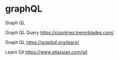 # graphQL
Graph QL


Graph QL Query
https://countries.trevorblades.com/

Graph QL
https://graphql.org/learn/

Learn Git
https://www.atlassian.com/git
